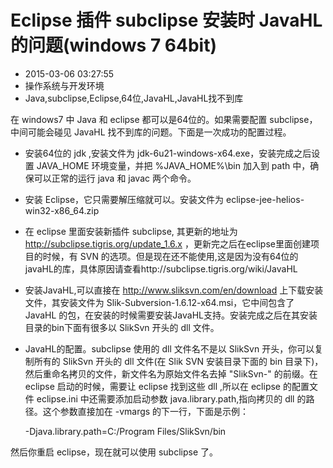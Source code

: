 # Eclipse 插件 subclipse 安装时 JavaHL 的问题(windows 7 64bit)
- 2015-03-06 03:27:55
- 操作系统与开发环境
- Java,subclipse,Eclipse,64位,JavaHL,JavaHL找不到库

在 windows7 中 Java 和 eclipse 都可以是64位的。如果需要配置 subclipse，中间可能会碰见 JavaHL 找不到库的问题。下面是一次成功的配置过程。

 - 安装64位的 jdk ,安装文件为 jdk-6u21-windows-x64.exe，安装完成之后设置 JAVA_HOME 环境变量，并把 %JAVA_HOME%\bin 加入到 path 中，确保可以正常的运行 java 和 javac 两个命令。

 - 安装 Eclipse，它只需要解压缩就可以。安装文件为 eclipse-jee-helios-win32-x86_64.zip

 - 在 eclipse 里面安装新插件 subclipse, 其更新的地址为 http://subclipse.tigris.org/update_1.6.x ，更新完之后在eclipse里面创建项目的时候，有 SVN 的选项。但是现在还不能使用,这是因为没有64位的javaHL的库，具体原因请查看http://subclipse.tigris.org/wiki/JavaHL

 - 安装JavaHL,可以直接在 http://www.sliksvn.com/en/download 上下载安装文件，其安装文件为 Slik-Subversion-1.6.12-x64.msi，它中间包含了 JavaHL 的包，在安装的时候需要安装JavaHL支持。安装完成之后在其安装目录的bin下面有很多以 SlikSvn 开头的 dll 文件。

 - JavaHL的配置。subclipse 使用的 dll 文件名不是以 SlikSvn 开头，你可以复制所有的 SlikSvn 开头的 dll 文件(在 Slik SVN 安装目录下面的 bin 目录下)，然后重命名拷贝的文件，新文件名为原始文件名去掉 "SlikSvn-" 的前缀。在 eclipse 启动的时候，需要让 eclipse 找到这些 dll ,所以在 eclipse 的配置文件 eclipse.ini 中还需要添加启动参数 java.library.path,指向拷贝的 dll 的路径。这个参数直接加在 -vmargs 的下一行，下面是示例：

    -Djava.library.path=C:/Program Files/SlikSvn/bin

然后你重启 eclipse，现在就可以使用 subclipse 了。
